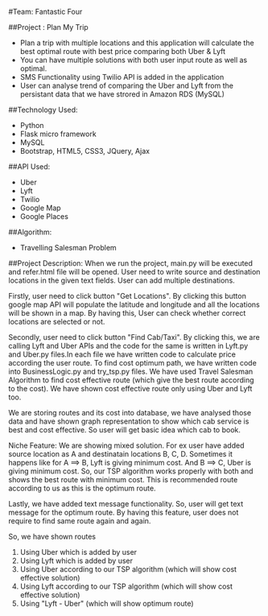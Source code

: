 #Team: Fantastic Four

##Project : Plan My Trip

  - Plan a trip with multiple locations and this application will calculate the best optimal route with best price comparing       both Uber & Lyft
  - You can have multiple solutions with both user input route as well as optimal.
  - SMS Functionality using Twilio API is added in the application
  - User can analyse trend of comparing the Uber and Lyft from the persistant data that we have strored in Amazon RDS (MySQL)

##Technology Used:
  - Python 
  - Flask micro framework
  - MySQL
  - Bootstrap, HTML5, CSS3, JQuery, Ajax
  
##API Used:
  - Uber 
  - Lyft
  - Twilio
  - Google Map
  - Google Places
  
##Algorithm:
  - Travelling Salesman Problem

##Project Description:
When we run the project, main.py will be executed and refer.html file will be opened. User need to write source and destination locations in the given text fields. User can add multiple destinations.

Firstly, user need to click button "Get Locations". By clicking this button google map API will populate the latitude and longitude and all the locations will be shown in a map. By having this, User can check whether correct locations are selected or not.

Secondly, user need to click button "Find Cab/Taxi". By clicking this, we are calling Lyft and Uber APIs and the code for the same is written in Lyft.py and Uber.py files.In each file we have written code to calculate price according the user route. To find cost optimum path, we have written code into BusinessLogic.py and try_tsp.py files.
We have used Travel Salesman Algorithm to find cost effective route (which give the best route according to the cost).
We have shown cost effective route only using Uber and Lyft too.

We are storing routes and its cost into database, we have analysed those data and have shown graph representation to show which cab service is best and cost effective. So user will get basic idea which cab to book.

Niche Feature: We are showing mixed solution. For ex user have added source location as A and destinatain locations B, C, D. Sometimes it happens like for A ==> B, Lyft is giving minimum cost. And B ==> C, Uber is giving minimum cost. So, our TSP algorithm works properly with both and shows the best route with minimum cost. This is recommended route according to us as this is the optimum route.

Lastly, we have added text message functionality. So, user will get text message for the optimum route. By having this feature, user does not require to find same route again and again.

So, we have shown routes 
1) Using Uber which is added by user
2) Using Lyft which is added by user
3) Using Uber according to our TSP algorithm (which will show cost effective solution)
4) Using Lyft according to our TSP algorithm (which will show cost effective solution)
5) Using "Lyft - Uber" (which will show optimum route)
